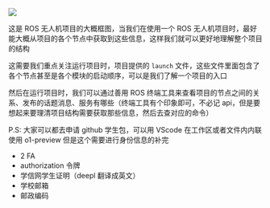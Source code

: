![](image-0.png)

这是 ROS 无人机项目的大概框图，当我们在使用一个 ROS 无人机项目时，最好能大概从项目的各个节点中获取到这些信息，这样我们就可以更好地理解整个项目的结构

这需要我们重点关注运行项目时，项目提供的 `launch` 文件，这些文件里面包含了各个节点甚至是各个模块的启动顺序，可以是我们了解一个项目的入口

然后在运行项目时，我们可以通过善用 ROS 终端工具来查看项目的节点之间的关系、发布的话题消息、服务有哪些（终端工具有个印象即可，不必记 api，但是要想起来要理清项目结构需要获取那些信息，然后去查对应的命令）

P.S: 大家可以都去申请 github 学生包，可以用 VScode 在工作区或者文件内内联使用 o1-preview 但是这个需要进行身份信息的补完
- 2 FA
- authorization 令牌
- 学信网学生证明（deepl 翻译成英文）
- 学校邮箱
- 邮政编码





